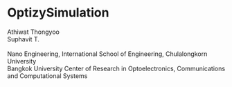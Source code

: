 # OptizySimulation
Athiwat Thongyoo<br />
Suphavit T.<br />
<br />
Nano Engineering, International School of Engineering, Chulalongkorn University<br />
Bangkok University Center of Research in Optoelectronics, Communications and Computational Systems
